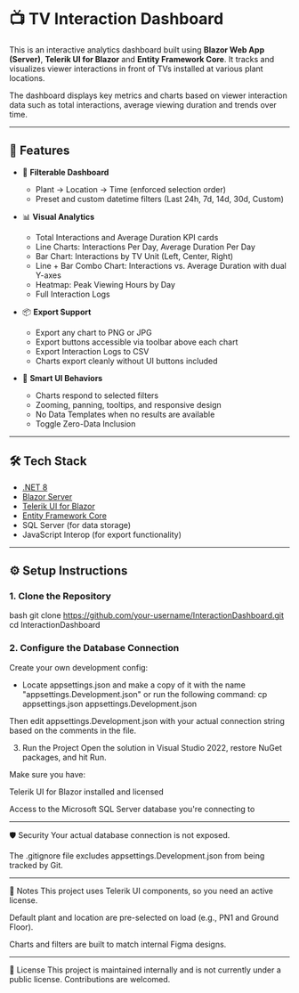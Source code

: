 # 📺 TV Interaction Dashboard

This is an interactive analytics dashboard built using **Blazor Web App (Server)**, **Telerik UI for Blazor** and **Entity Framework Core**. It tracks and visualizes viewer interactions in front of TVs installed at various plant locations.

The dashboard displays key metrics and charts based on viewer interaction data such as total interactions, average viewing duration and trends over time.

---

## 🚀 Features

- 🔧 **Filterable Dashboard**  
  - Plant → Location → Time (enforced selection order)
  - Preset and custom datetime filters (Last 24h, 7d, 14d, 30d, Custom)

- 📊 **Visual Analytics**  
  - Total Interactions and Average Duration KPI cards  
  - Line Charts: Interactions Per Day, Average Duration Per Day  
  - Bar Chart: Interactions by TV Unit (Left, Center, Right)  
  - Line + Bar Combo Chart: Interactions vs. Average Duration with dual Y-axes  
  - Heatmap: Peak Viewing Hours by Day
  - Full Interaction Logs

- 📦 **Export Support**  
  - Export any chart to PNG or JPG  
  - Export buttons accessible via toolbar above each chart
  - Export Interaction Logs to CSV  
  - Charts export cleanly without UI buttons included

- 🧠 **Smart UI Behaviors**
  - Charts respond to selected filters  
  - Zooming, panning, tooltips, and responsive design  
  - No Data Templates when no results are available
  - Toggle Zero-Data Inclusion


---

## 🛠️ Tech Stack

- [.NET 8](https://dotnet.microsoft.com/)
- [Blazor Server](https://learn.microsoft.com/en-us/aspnet/core/blazor/)
- [Telerik UI for Blazor](https://www.telerik.com/blazor-ui)
- [Entity Framework Core](https://learn.microsoft.com/en-us/ef/)
- SQL Server (for data storage)
- JavaScript Interop (for export functionality)


---

## ⚙️ Setup Instructions

### 1. Clone the Repository

bash
git clone https://github.com/your-username/InteractionDashboard.git
cd InteractionDashboard

### 2. Configure the Database Connection
Create your own development config:

- Locate appsettings.json and make a copy of it with the name "appsettings.Development.json" or run the following command:
cp appsettings.json appsettings.Development.json

Then edit appsettings.Development.json with your actual connection string based on the comments in the file.

3. Run the Project
Open the solution in Visual Studio 2022, restore NuGet packages, and hit Run.

Make sure you have:

Telerik UI for Blazor installed and licensed

Access to the Microsoft SQL Server database you're connecting to

---

🛡 Security
Your actual database connection is not exposed.

The .gitignore file excludes appsettings.Development.json from being tracked by Git.

---

📌 Notes
This project uses Telerik UI components, so you need an active license.

Default plant and location are pre-selected on load (e.g., PN1 and Ground Floor).

Charts and filters are built to match internal Figma designs.

---

📄 License
This project is maintained internally and is not currently under a public license. Contributions are welcomed.
